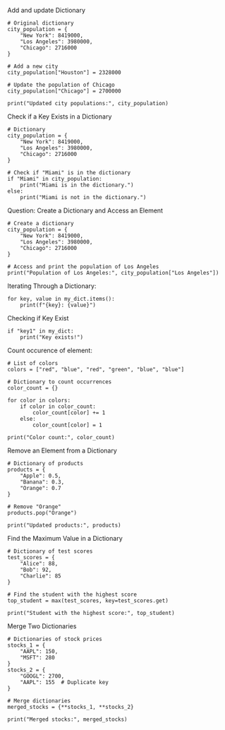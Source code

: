 
Add and update Dictionary

```
# Original dictionary
city_population = {
    "New York": 8419000,
    "Los Angeles": 3980000,
    "Chicago": 2716000
}

# Add a new city
city_population["Houston"] = 2328000

# Update the population of Chicago
city_population["Chicago"] = 2700000

print("Updated city populations:", city_population)

```

Check if a Key Exists in a Dictionary

```
# Dictionary
city_population = {
    "New York": 8419000,
    "Los Angeles": 3980000,
    "Chicago": 2716000
}

# Check if "Miami" is in the dictionary
if "Miami" in city_population:
    print("Miami is in the dictionary.")
else:
    print("Miami is not in the dictionary.")

```

Question: Create a Dictionary and Access an Element

```
# Create a dictionary
city_population = {
    "New York": 8419000,
    "Los Angeles": 3980000,
    "Chicago": 2716000
}

# Access and print the population of Los Angeles
print("Population of Los Angeles:", city_population["Los Angeles"])

```

Iterating Through a Dictionary:

```
for key, value in my_dict.items():
    print(f"{key}: {value}")
```

Checking if Key Exist

```
if "key1" in my_dict:
    print("Key exists!")
```

Count occurence of element:

```
# List of colors
colors = ["red", "blue", "red", "green", "blue", "blue"]

# Dictionary to count occurrences
color_count = {}

for color in colors:
    if color in color_count:
        color_count[color] += 1
    else:
        color_count[color] = 1

print("Color count:", color_count)

```

Remove an Element from a Dictionary

```
# Dictionary of products
products = {
    "Apple": 0.5,
    "Banana": 0.3,
    "Orange": 0.7
}

# Remove "Orange"
products.pop("Orange")

print("Updated products:", products)
```

Find the Maximum Value in a Dictionary

```
# Dictionary of test scores
test_scores = {
    "Alice": 88,
    "Bob": 92,
    "Charlie": 85
}

# Find the student with the highest score
top_student = max(test_scores, key=test_scores.get)

print("Student with the highest score:", top_student)
```

 Merge Two Dictionaries

```
# Dictionaries of stock prices
stocks_1 = {
    "AAPL": 150,
    "MSFT": 280
}
stocks_2 = {
    "GOOGL": 2700,
    "AAPL": 155  # Duplicate key
}

# Merge dictionaries
merged_stocks = {**stocks_1, **stocks_2}

print("Merged stocks:", merged_stocks)
```
